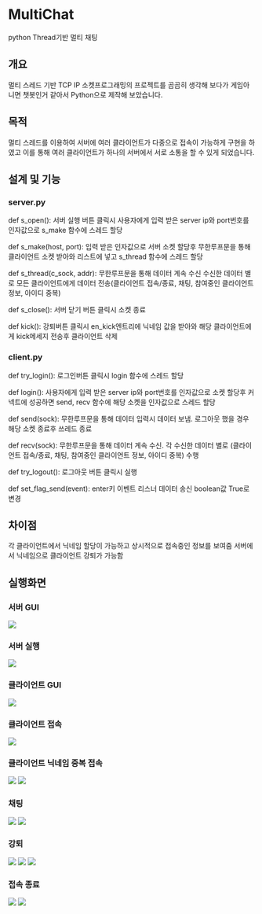 # MultiChat
python Thread기반 멀티 채팅

## 개요
멀티 스레드 기반 TCP IP 소켓프로그래밍의 프로젝트를 곰곰히 생각해 보다가
게임아니면 챗봇인거 같아서 Python으로 제작해 보았습니다.

## 목적
멀티 스레드를 이용하여 서버에 여러 클라이언트가 다중으로 접속이 가능하게 구현을 하였고 이를 통해 
여러 클라이언트가 하나의 서버에서 서로 소통을 할 수 있게 되었습니다.

## 설계 및 기능

### server.py

def s_open():
서버 실행 버튼 클릭시 사용자에게 입력 받은 server ip와 port번호를 인자값으로 s_make 함수에 스레드 할당

def s_make(host, port):
입력 받은 인자값으로 서버 소켓 할당후 무한루프문을 통해 클라이언트 소켓 받아와 리스트에 넣고 s_thread 함수에 스레드 할당

def s_thread(c_sock, addr):
무한루프문을 통해 데이터 계속 수신 수신한 데이터 별로 모든 클라이언트에게 데이터 전송(클라이언트 접속/종료, 채팅, 참여중인 클라이언트 정보, 아이디 중복)

def s_close():
서버 닫기 버튼 클릭시
소켓 종료

def kick():
강퇴버튼 클릭시 en_kick엔트리에 닉네임 값을 받아와 해당 클라이언트에게 kick메세지 전송후 클라이언트 삭제

### client.py

def try_login():
로그인버튼 클릭시 login 함수에 스레드 할당

def login():
사용자에게 입력 받은 server ip와 port번호를 인자값으로 소켓 할당후 커넥트에 성공하면 send, recv 함수에 해당 소켓을 인자값으로 스레드 할당

def send(sock):
무한루프문을 통해 데이터 입력시 데이터 보냄.
로그아웃 했을 경우 해당 소켓 종료후 쓰레드 종료

def recv(sock):
무한루프문을 통해 데이터 계속 수신.
각 수신한 데이터 별로 (클라이언트 접속/종료, 채팅, 참여중인 클라이언트 정보, 아이디 중복) 수행

def try_logout():
로그아웃 버튼 클릭시 실행

def set_flag_send(event):
 enter키 이벤트 리스너
 데이터 송신 boolean값 True로 변경

## 차이점
각 클라이언트에서 닉네임 할당이 가능하고 상시적으로 접속중인 정보를 보여줌
서버에서 닉네임으로 클라이언트 강퇴가 가능함

## 실행화면

### 서버 GUI
<img width="" height="" src="./image/서버 처음.png"></img>
### 서버 실행
<img width="" height="" src="./image/서버 실행.png"></img>
### 클라이언트 GUI
<img width="" height="" src="./image/클라이언트 처음.png"></img>
### 클라이언트 접속
<img width="" height="" src="./image/클라이언트 접속.png"></img>
### 클라이언트 닉네임 중복 접속
<img width="" height="" src="./image/클라이언트 중복 접속.png"></img>
<img width="" height="" src="./image/서버 아이디 중복.png"></img>
### 채팅
<img width="" height="" src="./image/채팅.PNG"></img>
<img width="" height="" src="./image/서버 채팅 로그.png"></img>
### 강퇴
<img width="" height="" src="./image/서버 강퇴1.png"></img>
<img width="" height="" src="./image/서버 강퇴2.png"></img>
<img width="" height="" src="./image/클라이언트 추방.PNG"></img>
### 접속 종료
<img width="" height="" src="./image/클라이언트 종료.PNG"></img>
<img width="" height="" src="./image/서버 클라이언트 종료.png"></img>
